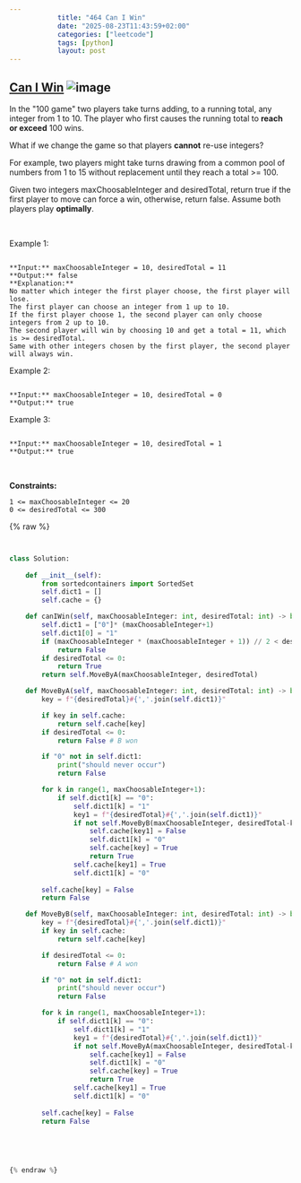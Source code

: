 ```yaml
---
            title: "464 Can I Win"
            date: "2025-08-23T11:43:59+02:00"
            categories: ["leetcode"]
            tags: [python]
            layout: post
---
```

            
## [Can I Win](https://leetcode.com/problems/can-i-win) ![image](https://img.shields.io/badge/Difficulty-Medium-orange)

In the "100 game" two players take turns adding, to a running total, any integer from 1 to 10. The player who first causes the running total to **reach or exceed** 100 wins.

What if we change the game so that players **cannot** re-use integers?

For example, two players might take turns drawing from a common pool of numbers from 1 to 15 without replacement until they reach a total >= 100.

Given two integers maxChoosableInteger and desiredTotal, return true if the first player to move can force a win, otherwise, return false. Assume both players play **optimally**.

 

Example 1:

```

**Input:** maxChoosableInteger = 10, desiredTotal = 11
**Output:** false
**Explanation:**
No matter which integer the first player choose, the first player will lose.
The first player can choose an integer from 1 up to 10.
If the first player choose 1, the second player can only choose integers from 2 up to 10.
The second player will win by choosing 10 and get a total = 11, which is >= desiredTotal.
Same with other integers chosen by the first player, the second player will always win.

```

Example 2:

```

**Input:** maxChoosableInteger = 10, desiredTotal = 0
**Output:** true

```

Example 3:

```

**Input:** maxChoosableInteger = 10, desiredTotal = 1
**Output:** true

```

 

**Constraints:**

	1 <= maxChoosableInteger <= 20
	0 <= desiredTotal <= 300

{% raw %}


```python


class Solution:
    
    def __init__(self):
        from sortedcontainers import SortedSet
        self.dict1 = []
        self.cache = {}

    def canIWin(self, maxChoosableInteger: int, desiredTotal: int) -> bool:
        self.dict1 = ["0"]* (maxChoosableInteger+1)
        self.dict1[0] = "1"
        if (maxChoosableInteger * (maxChoosableInteger + 1)) // 2 < desiredTotal:
            return False
        if desiredTotal <= 0:
            return True
        return self.MoveByA(maxChoosableInteger, desiredTotal)

    def MoveByA(self, maxChoosableInteger: int, desiredTotal: int) -> bool:
        key = f"{desiredTotal}#{','.join(self.dict1)}"

        if key in self.cache:
            return self.cache[key]
        if desiredTotal <= 0:
            return False # B won

        if "0" not in self.dict1:
            print("should never occur")
            return False

        for k in range(1, maxChoosableInteger+1):
            if self.dict1[k] == "0":
                self.dict1[k] = "1"
                key1 = f"{desiredTotal}#{','.join(self.dict1)}"
                if not self.MoveByB(maxChoosableInteger, desiredTotal-k):
                    self.cache[key1] = False
                    self.dict1[k] = "0"
                    self.cache[key] = True
                    return True
                self.cache[key1] = True
                self.dict1[k] = "0"
                
        self.cache[key] = False
        return False

    def MoveByB(self, maxChoosableInteger: int, desiredTotal: int) -> bool:
        key = f"{desiredTotal}#{','.join(self.dict1)}"
        if key in self.cache:
            return self.cache[key]

        if desiredTotal <= 0:
            return False # A won

        if "0" not in self.dict1:
            print("should never occur")
            return False

        for k in range(1, maxChoosableInteger+1):
            if self.dict1[k] == "0":
                self.dict1[k] = "1"
                key1 = f"{desiredTotal}#{','.join(self.dict1)}"
                if not self.MoveByA(maxChoosableInteger, desiredTotal-k):
                    self.cache[key1] = False
                    self.dict1[k] = "0"
                    self.cache[key] = True
                    return True
                self.cache[key1] = True
                self.dict1[k] = "0"
                
        self.cache[key] = False
        return False
        
            
        


{% endraw %}
```
